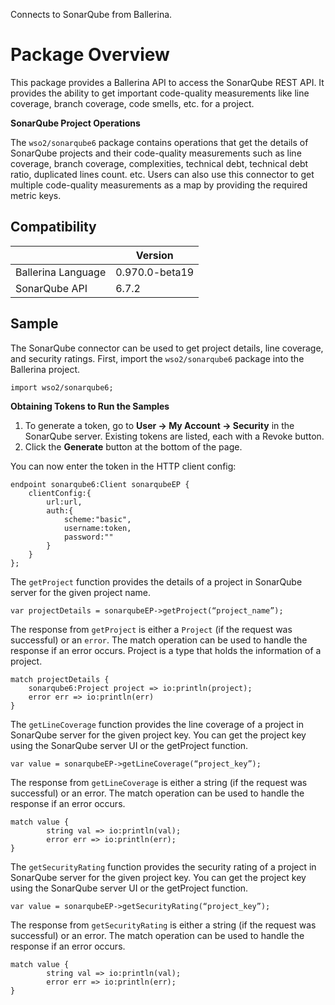 Connects to SonarQube from Ballerina.

# Package Overview

This package provides a Ballerina API to access the SonarQube REST API. It provides the ability to get important code-quality measurements like line coverage, branch coverage, code smells, etc. for a project.

**SonarQube Project Operations**

The `wso2/sonarqube6` package contains operations that get the details of SonarQube projects and their code-quality measurements such as line coverage, branch coverage, complexities, technical debt, technical debt ratio, duplicated lines count. etc. Users can also use this connector to get multiple code-quality measurements as a map by providing the required metric keys.


## Compatibility

|                    |    Version     |  
|  ----------------- | -------------- | 
| Ballerina Language | 0.970.0-beta19 |
|  SonarQube API     |   6.7.2        |


## Sample

The SonarQube connector can be used to get project details, line coverage, and security ratings. First, import the `wso2/sonarqube6` package into the Ballerina project.
    
```ballerina
import wso2/sonarqube6;
```

**Obtaining Tokens to Run the Samples**

1. To generate a token, go to **User -> My Account -> Security** in the SonarQube server. Existing tokens are listed, each with a Revoke button.
2. Click the **Generate** button at the bottom of the page.

You can now enter the token in the HTTP client config:
```ballerina
endpoint sonarqube6:Client sonarqubeEP {
    clientConfig:{
        url:url,
        auth:{
            scheme:"basic",
            username:token,
            password:""
        }
    }
};
```

The `getProject` function provides the details of a project in SonarQube server for the given project name.

```ballerina
var projectDetails = sonarqubeEP->getProject(“project_name”);
```

The response from `getProject` is either a `Project` (if the request was successful) or an `error`. 
The match operation can be used to handle the response if an error occurs. Project is a type that holds the information of a project.

```ballerina
match projectDetails {
    sonarqube6:Project project => io:println(project);
    error err => io:println(err)
}
```

The `getLineCoverage` function provides the line coverage of a project in SonarQube server for the given project key. 
You can get the project key using the SonarQube server UI or the getProject function.

```ballerina
var value = sonarqubeEP->getLineCoverage(“project_key”);
```
    
The response from `getLineCoverage` is either a string (if the request was successful) or an error. 
The match operation can be used to handle the response if an error occurs.

```ballerina
match value {
        string val => io:println(val);       
        error err => io:println(err);
}
``` 

The `getSecurityRating` function provides the security rating of a project in SonarQube server for the given project key. 
You can get the project key using the SonarQube server UI or the getProject function.

```ballerina
var value = sonarqubeEP->getSecurityRating(“project_key”);
```

The response from `getSecurityRating` is either a string (if the request was successful) or an error. 
The match operation can be used to handle the response if an error occurs.

```ballerina
match value {
        string val => io:println(val);       
        error err => io:println(err);
}
```
